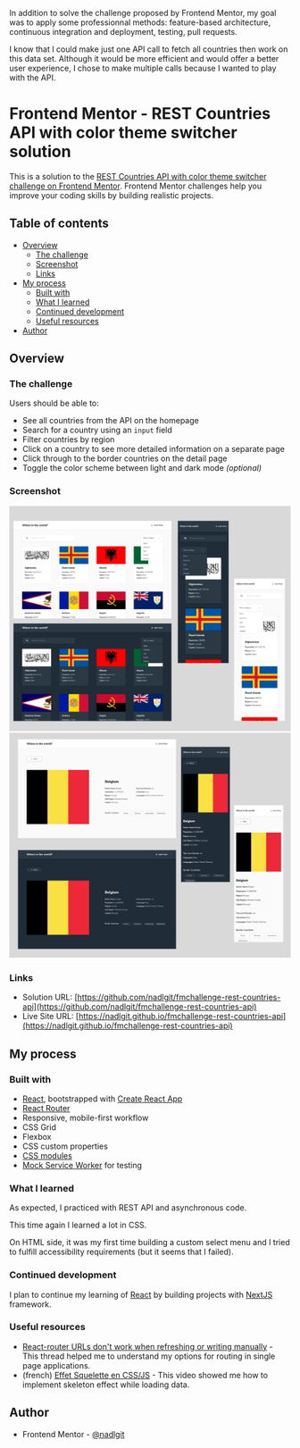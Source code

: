 In addition to solve the challenge proposed by Frontend Mentor, my goal was to apply some professionnal methods: feature-based architecture, continuous integration and deployment, testing, pull requests.

I know that I could make just one API call to fetch all countries then work on this data set. Although it would be more efficient and would offer a better user experience, I chose to make multiple calls because I wanted to play with the API.

# Frontend Mentor - REST Countries API with color theme switcher solution

This is a solution to the [REST Countries API with color theme switcher challenge on Frontend Mentor](https://www.frontendmentor.io/challenges/rest-countries-api-with-color-theme-switcher-5cacc469fec04111f7b848ca). Frontend Mentor challenges help you improve your coding skills by building realistic projects.

## Table of contents

- [Overview](#overview)
  - [The challenge](#the-challenge)
  - [Screenshot](#screenshot)
  - [Links](#links)
- [My process](#my-process)
  - [Built with](#built-with)
  - [What I learned](#what-i-learned)
  - [Continued development](#continued-development)
  - [Useful resources](#useful-resources)
- [Author](#author)

## Overview

### The challenge

Users should be able to:

- See all countries from the API on the homepage
- Search for a country using an `input` field
- Filter countries by region
- Click on a country to see more detailed information on a separate page
- Click through to the border countries on the detail page
- Toggle the color scheme between light and dark mode _(optional)_

### Screenshot

![](./screenshot1.jpg)
![](./screenshot2.jpg)

### Links

- Solution URL: [https://github.com/nadlgit/fmchallenge-rest-countries-api](https://github.com/nadlgit/fmchallenge-rest-countries-api)
- Live Site URL: [https://nadlgit.github.io/fmchallenge-rest-countries-api](https://nadlgit.github.io/fmchallenge-rest-countries-api)

## My process

### Built with

- [React](https://reactjs.org/), bootstrapped with [Create React App](https://github.com/facebook/create-react-app)
- [React Router](https://reactrouter.com/)
- Responsive, mobile-first workflow
- CSS Grid
- Flexbox
- CSS custom properties
- [CSS modules](https://github.com/css-modules/css-modules)
- [Mock Service Worker](https://mswjs.io/) for testing

### What I learned

As expected, I practiced with REST API and asynchronous code.

This time again I learned a lot in CSS.

On HTML side, it was my first time building a custom select menu and I tried to fulfill accessibility requirements (but it seems that I failed).

### Continued development

I plan to continue my learning of [React](https://reactjs.org/) by building projects with [NextJS](https://nextjs.org/) framework.

### Useful resources

- [React-router URLs don't work when refreshing or writing manually](https://stackoverflow.com/questions/27928372/react-router-urls-dont-work-when-refreshing-or-writing-manually) - This thread helped me to understand my options for routing in single page applications.
- (french) [Effet Squelette en CSS/JS](https://www.youtube.com/watch?v=SNJwDKbvrSw) - This video showed me how to implement skeleton effect while loading data.

## Author

- Frontend Mentor - [@nadlgit](https://www.frontendmentor.io/profile/nadlgit)

